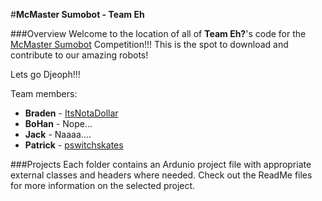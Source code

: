 #**McMaster Sumobot - Team Eh**

###Overview
Welcome to the location of all of **Team Eh?**'s code for the [McMaster Sumobot](http://sumobot.ca/) Competition!!! This is the spot to download and contribute to our amazing robots!

Lets go Djeoph!!!

Team members: 
- **Braden** - [ItsNotaDollar](https://github.com/ItsNotaDollar)
- **BoHan** - Nope...
- **Jack** - Naaaa....
- **Patrick** - [pswitchskates](https://github.com/pswitchskates)

###Projects
Each folder contains an Ardunio project file with appropriate external classes and headers where needed. Check out the ReadMe files for more information on the selected project.